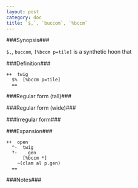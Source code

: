 ```yaml
---
layout: post
category: doc
title: `$,`, `buccom`, `%bccm`
---
```


###Synopsis###

`$,`, `buccom`, `[%bccm p=tile]` is a synthetic hoon that

###Definition###

    ++  twig  
      $%  [%bccm p=tile]
      ==

###Regular form (tall)###

###Regular form (wide)###

###Irregular form###

###Expansion###
    
    ++  open
      ^-  twig
      ?-    gen
          [%bccm *]
        ~(clam al p.gen)
      ==

###Notes###

